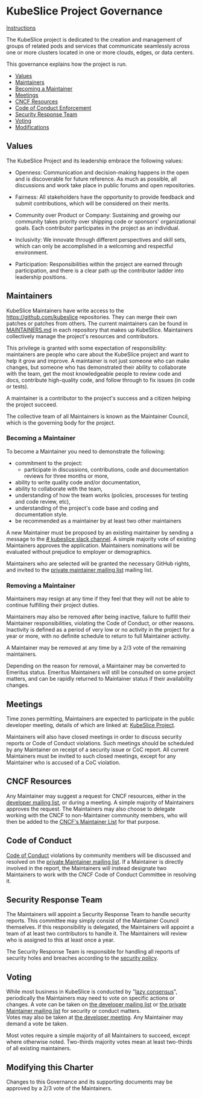 # KubeSlice Project Governance

[Instructions](https://contribute.cncf.io/maintainers/github/templates/required/governance-maintainer/)

The KubeSlice project is dedicated to the creation and management of groups of related pods and services that communicate seamlessly across one or more clusters located in one or more clouds, edges, or data centers.

This governance explains how the project is run.

- [Values](#values)
- [Maintainers](#maintainers)
- [Becoming a Maintainer](#becoming-a-maintainer)
- [Meetings](#meetings)
- [CNCF Resources](#cncf-resources)
- [Code of Conduct Enforcement](#code-of-conduct)
- [Security Response Team](#security-response-team)
- [Voting](#voting)
- [Modifications](#modifying-this-charter)

## Values

The KubeSlice Project and its leadership embrace the following values:

* Openness: Communication and decision-making happens in the open and is discoverable for future
  reference. As much as possible, all discussions and work take place in public
  forums and open repositories.

* Fairness: All stakeholders have the opportunity to provide feedback and submit
  contributions, which will be considered on their merits.

* Community over Product or Company: Sustaining and growing our community takes
  priority over shipping code or sponsors' organizational goals.  Each
  contributor participates in the project as an individual.

* Inclusivity: We innovate through different perspectives and skill sets, which
  can only be accomplished in a welcoming and respectful environment.

* Participation: Responsibilities within the project are earned through
  participation, and there is a clear path up the contributor ladder into leadership
  positions.

## Maintainers

KubeSlice Maintainers have write access to the https://github.com/kubeslice repositories.
They can merge their own patches or patches from others. The current maintainers
can be found in [MAINTAINERS.md](./MAINTAINERS.md) in each repository that makes up KubeSlice.  Maintainers collectively manage the project's resources and contributors.

This privilege is granted with some expectation of responsibility: maintainers
are people who care about the KubeSlice project and want to help it grow and
improve. A maintainer is not just someone who can make changes, but someone who
has demonstrated their ability to collaborate with the team, get the most
knowledgeable people to review code and docs, contribute high-quality code, and
follow through to fix issues (in code or tests).

A maintainer is a contributor to the project's success and a citizen helping
the project succeed.

The collective team of all Maintainers is known as the Maintainer Council, which
is the governing body for the project.

### Becoming a Maintainer

To become a Maintainer you need to demonstrate the following:

  * commitment to the project:
    * participate in discussions, contributions, code and documentation reviews
      for three months or more,
  * ability to write quality code and/or documentation,
  * ability to collaborate with the team,
  * understanding of how the team works (policies, processes for testing and code review, etc),
  * understanding of the project's code base and coding and documentation style.
  * be recommended as a maintainer by at least two other maintainers

A new Maintainer must be proposed by an existing maintainer by sending a message to the
[# kubeslice slack channel](https://kubernetes.slack.com/archives/C03Q64HNEJF). A simple majority vote of existing Maintainers approves the application.  Maintainers nominations will be evaluated without prejudice
to employer or demographics.

Maintainers who are selected will be granted the necessary GitHub rights,
and invited to the [private maintainer mailing list](kubeslice-maint@googlegroups.com) mailing list.

### Removing a Maintainer

Maintainers may resign at any time if they feel that they will not be able to
continue fulfilling their project duties.

Maintainers may also be removed after being inactive, failure to fulfill their 
Maintainer responsibilities, violating the Code of Conduct, or other reasons.
Inactivity is defined as a period of very low or no activity in the project 
for a year or more, with no definite schedule to return to full Maintainer 
activity.

A Maintainer may be removed at any time by a 2/3 vote of the remaining maintainers.

Depending on the reason for removal, a Maintainer may be converted to Emeritus
status.  Emeritus Maintainers will still be consulted on some project matters,
and can be rapidly returned to Maintainer status if their availability changes.

## Meetings

Time zones permitting, Maintainers are expected to participate in the public
developer meeting, details of which are linked at: [KubeSlice Project](https://github.com/kubeslice#woman_technologist-this-sounds-awesome-and-i-want-to-help).  

Maintainers will also have closed meetings in order to discuss security reports
or Code of Conduct violations.  Such meetings should be scheduled by any
Maintainer on receipt of a security issue or CoC report.  All current Maintainers
must be invited to such closed meetings, except for any Maintainer who is
accused of a CoC violation.

## CNCF Resources

Any Maintainer may suggest a request for CNCF resources, either in the
[developer mailing list](kubeslice-dev@googlegroups.com), or during a meeting.  A simple
majority of Maintainers approves the request.  The Maintainers may also choose
to delegate working with the CNCF to non-Maintainer community members, who
will then be added to the [CNCF's Maintainer List](https://github.com/cncf/foundation/blob/main/project-maintainers.csv)
for that purpose.

## Code of Conduct

[Code of Conduct](./code-of-conduct.md)
violations by community members will be discussed and resolved
on the [private Maintainer mailing list](https://groups.google.com/g/kubeslice-maint).  If a Maintainer is directly involved
in the report, the Maintainers will instead designate two Maintainers to work
with the CNCF Code of Conduct Committee in resolving it.

## Security Response Team

The Maintainers will appoint a Security Response Team to handle security reports.
This committee may simply consist of the Maintainer Council themselves.  If this
responsibility is delegated, the Maintainers will appoint a team of at least two 
contributors to handle it.  The Maintainers will review who is assigned to this
at least once a year.

The Security Response Team is responsible for handling all reports of security
holes and breaches according to the [security policy](https://github.com/kubeslice/kubeslice/blob/master/SECURITY.md).

## Voting

While most business in KubeSlice is conducted by "[lazy consensus](https://community.apache.org/committers/lazyConsensus.html)", 
periodically the Maintainers may need to vote on specific actions or changes.
A vote can be taken on [the developer mailing list](kubeslice-dev@googlegroups.com) or
[the private Maintainer mailing list](kubeslice-maint@googlegroups.com) for security or conduct matters.  
Votes may also be taken at [the developer meeting](https://github.com/kubeslice#woman_technologist-this-sounds-awesome-and-i-want-to-help).  Any Maintainer may
demand a vote be taken.

Most votes require a simple majority of all Maintainers to succeed, except where
otherwise noted.  Two-thirds majority votes mean at least two-thirds of all 
existing maintainers.

## Modifying this Charter

Changes to this Governance and its supporting documents may be approved by 
a 2/3 vote of the Maintainers.
